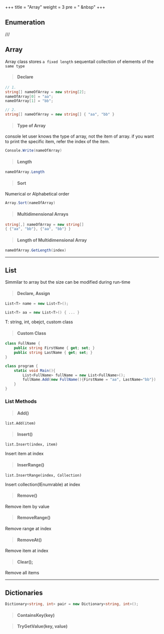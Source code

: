 +++
title = "Array"
weight = 3
pre = "<i class='fas fa-pen'></i> &nbsp"
+++

## Enumeration

///

## Array

Array class stores `a fixed length` sequentail collection of elements of the `same type`

> #### Declare

```c#
// 1.
string[] nameOfArray = new string[2];
nameOfArray[0] = "aa";
nameOfArray[1] = "bb";

// 2.
string[] nameOfArray = new string[] { "aa", "bb" }
```

> #### Type of Array

console let user knows the type of array, not the item of array. if you want to print the specific item, refer the index of the item.

```c#
Console.Write(nameOfArray)
```

> #### Length

```c#
nameOfArray.Length
```

> #### Sort

Numerical or Alphabetical order

```c#
Array.Sort(nameOfArray)
```

> #### Multidimensional Arrays

```c#
string[,] nameOfArray = new string[]
{ {"aa", "bb"}, {"aa", "bb"} }

```

> #### Length of Multidimensional Array

```c#
nameOfArray.GetLength(index)
```

---

## List

Simmilar to array but the size can be modified during run-time

> #### Declare, Assign

```c#
List<T> name = new List<T>();

List<T> aa = new List<T>() { ... }
```

T: string, int, obejct, custom class

> #### Custom Class

```c#
class FullName {
    public string FirstName { get; set; }
    public string LastName { get; set; }
}

class program {
    static void Main(){
        List<FullName> fullName = new List<FullName>();
        fullName.Add(new FullName(){FirstName = "aa", LastName="bb"})
    }
}
```

### List Methods

> #### Add()

`list.Add(item)`

> #### Insert()

`list.Insert(index, item)`

Insert item at index

> #### InserRange()

`list.InsertRange(index, Collection)`

Insert collection(IEnumrable) at index

> #### Remove()

Remove item by value

> #### RemoveRange()

Remove range at index

> #### RemoveAt()

Remove item at index

> #### Clear();

Remove all items

---

## Dictionaries

```c#
Dictionary<string, int> pair = new Dictionary<string, int>();
```

> #### ContainsKey(key)

> #### TryGetValue(key, value)
